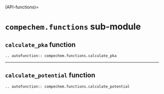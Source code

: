 (API-functions)=
# `compechem.functions` sub-module

## `calculate_pka` function

```{eval-rst}
.. autofunction:: compechem.functions.calculate_pka
```

---

## `calculate_potential` function

```{eval-rst}
.. autofunction:: compechem.functions.calculate_potential
```


